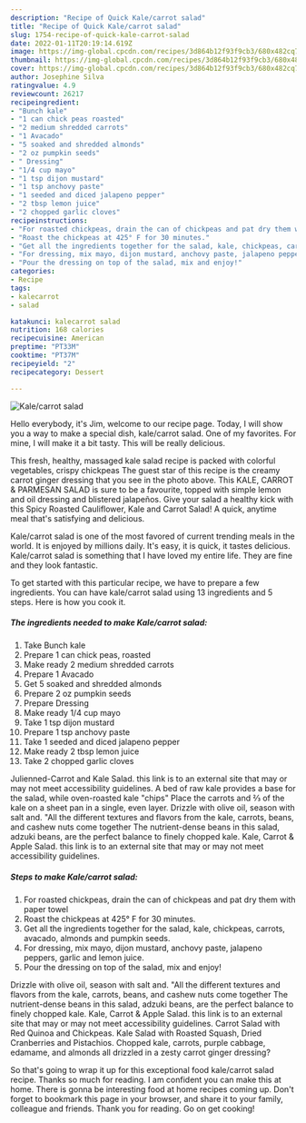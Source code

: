 ```yaml
---
description: "Recipe of Quick Kale/carrot salad"
title: "Recipe of Quick Kale/carrot salad"
slug: 1754-recipe-of-quick-kale-carrot-salad
date: 2022-01-11T20:19:14.619Z
image: https://img-global.cpcdn.com/recipes/3d864b12f93f9cb3/680x482cq70/kalecarrot-salad-recipe-main-photo.jpg
thumbnail: https://img-global.cpcdn.com/recipes/3d864b12f93f9cb3/680x482cq70/kalecarrot-salad-recipe-main-photo.jpg
cover: https://img-global.cpcdn.com/recipes/3d864b12f93f9cb3/680x482cq70/kalecarrot-salad-recipe-main-photo.jpg
author: Josephine Silva
ratingvalue: 4.9
reviewcount: 26217
recipeingredient:
- "Bunch kale"
- "1 can chick peas roasted"
- "2 medium shredded carrots"
- "1 Avacado"
- "5 soaked and shredded almonds"
- "2 oz pumpkin seeds"
- " Dressing"
- "1/4 cup mayo"
- "1 tsp dijon mustard"
- "1 tsp anchovy paste"
- "1 seeded and diced jalapeno pepper"
- "2 tbsp lemon juice"
- "2 chopped garlic cloves"
recipeinstructions:
- "For roasted chickpeas, drain the can of chickpeas and pat dry them with paper towel"
- "Roast the chickpeas at 425° F for 30 minutes."
- "Get all the ingredients together for the salad, kale, chickpeas, carrots, avacado, almonds and pumpkin seeds."
- "For dressing, mix mayo, dijon mustard, anchovy paste, jalapeno peppers, garlic and lemon juice."
- "Pour the dressing on top of the salad, mix and enjoy!"
categories:
- Recipe
tags:
- kalecarrot
- salad

katakunci: kalecarrot salad 
nutrition: 168 calories
recipecuisine: American
preptime: "PT33M"
cooktime: "PT37M"
recipeyield: "2"
recipecategory: Dessert

---
```



![Kale/carrot salad](https://img-global.cpcdn.com/recipes/3d864b12f93f9cb3/680x482cq70/kalecarrot-salad-recipe-main-photo.jpg)

Hello everybody, it's Jim, welcome to our recipe page. Today, I will show you a way to make a special dish, kale/carrot salad. One of my favorites. For mine, I will make it a bit tasty. This will be really delicious.

This fresh, healthy, massaged kale salad recipe is packed with colorful vegetables, crispy chickpeas The guest star of this recipe is the creamy carrot ginger dressing that you see in the photo above. This KALE, CARROT &amp; PARMESAN SALAD is sure to be a favourite, topped with simple lemon and oil dressing and blistered jalapeños. Give your salad a healthy kick with this Spicy Roasted Cauliflower, Kale and Carrot Salad! A quick, anytime meal that&#39;s satisfying and delicious.

Kale/carrot salad is one of the most favored of current trending meals in the world. It is enjoyed by millions daily. It's easy, it is quick, it tastes delicious. Kale/carrot salad is something that I have loved my entire life. They are fine and they look fantastic.


To get started with this particular recipe, we have to prepare a few ingredients. You can have kale/carrot salad using 13 ingredients and 5 steps. Here is how you cook it.

<!--inarticleads1-->

##### The ingredients needed to make Kale/carrot salad:

1. Take Bunch kale
1. Prepare 1 can chick peas, roasted
1. Make ready 2 medium shredded carrots
1. Prepare 1 Avacado
1. Get 5 soaked and shredded almonds
1. Prepare 2 oz pumpkin seeds
1. Prepare  Dressing
1. Make ready 1/4 cup mayo
1. Take 1 tsp dijon mustard
1. Prepare 1 tsp anchovy paste
1. Take 1 seeded and diced jalapeno pepper
1. Make ready 2 tbsp lemon juice
1. Take 2 chopped garlic cloves


Julienned-Carrot and Kale Salad. this link is to an external site that may or may not meet accessibility guidelines. A bed of raw kale provides a base for the salad, while oven-roasted kale &#34;chips&#34; Place the carrots and ⅔ of the kale on a sheet pan in a single, even layer. Drizzle with olive oil, season with salt and. &#34;All the different textures and flavors from the kale, carrots, beans, and cashew nuts come together The nutrient-dense beans in this salad, adzuki beans, are the perfect balance to finely chopped kale. Kale, Carrot &amp; Apple Salad. this link is to an external site that may or may not meet accessibility guidelines. 

<!--inarticleads2-->

##### Steps to make Kale/carrot salad:

1. For roasted chickpeas, drain the can of chickpeas and pat dry them with paper towel
1. Roast the chickpeas at 425° F for 30 minutes.
1. Get all the ingredients together for the salad, kale, chickpeas, carrots, avacado, almonds and pumpkin seeds.
1. For dressing, mix mayo, dijon mustard, anchovy paste, jalapeno peppers, garlic and lemon juice.
1. Pour the dressing on top of the salad, mix and enjoy!


Drizzle with olive oil, season with salt and. &#34;All the different textures and flavors from the kale, carrots, beans, and cashew nuts come together The nutrient-dense beans in this salad, adzuki beans, are the perfect balance to finely chopped kale. Kale, Carrot &amp; Apple Salad. this link is to an external site that may or may not meet accessibility guidelines. Carrot Salad with Red Quinoa and Chickpeas. Kale Salad with Roasted Squash, Dried Cranberries and Pistachios. Chopped kale, carrots, purple cabbage, edamame, and almonds all drizzled in a zesty carrot ginger dressing? 

So that's going to wrap it up for this exceptional food kale/carrot salad recipe. Thanks so much for reading. I am confident you can make this at home. There is gonna be interesting food at home recipes coming up. Don't forget to bookmark this page in your browser, and share it to your family, colleague and friends. Thank you for reading. Go on get cooking!
